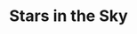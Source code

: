 ---
pid: mx148
title: Stars in the Sky
location_transcription: New York City
coordinates: "[-75.225360836764, 39.952667173949]"
zipcode: '19143'
gen_neighborhood: West Philadelphia
neighborhood: University City
outside_phl: 
age: '8'
age_range: 6-13
instagram: 
image_file_name: mx_148.jpg
proposal_transcription: 
topic: Environment,Unknown,Youth
topic_summary: 0, 0, 0
type: Other No Form
keywords_other: 
credit: Laniyah Crawford
image_labels: 
twitter: 
facebook: 
permalink: "/monuments/mx148/"
layout: item-page
---
